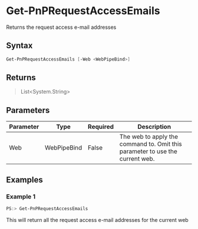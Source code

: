 # Get-PnPRequestAccessEmails
Returns the request access e-mail addresses
## Syntax
```powershell
Get-PnPRequestAccessEmails [-Web <WebPipeBind>]
```


## Returns
>List<System.String>

## Parameters
Parameter|Type|Required|Description
---------|----|--------|-----------
|Web|WebPipeBind|False|The web to apply the command to. Omit this parameter to use the current web.|
## Examples

### Example 1
```powershell
PS:> Get-PnPRequestAccessEmails
```
This will return all the request access e-mail addresses for the current web
